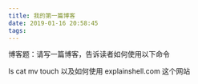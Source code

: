 ```yaml
---
title: 我的第一篇博客
date: 2019-01-16 20:58:45
tags:
---
```

博客题：请写一篇博客，告诉读者如何使用以下命令

ls
cat
mv
touch
以及如何使用 explainshell.com 这个网站
